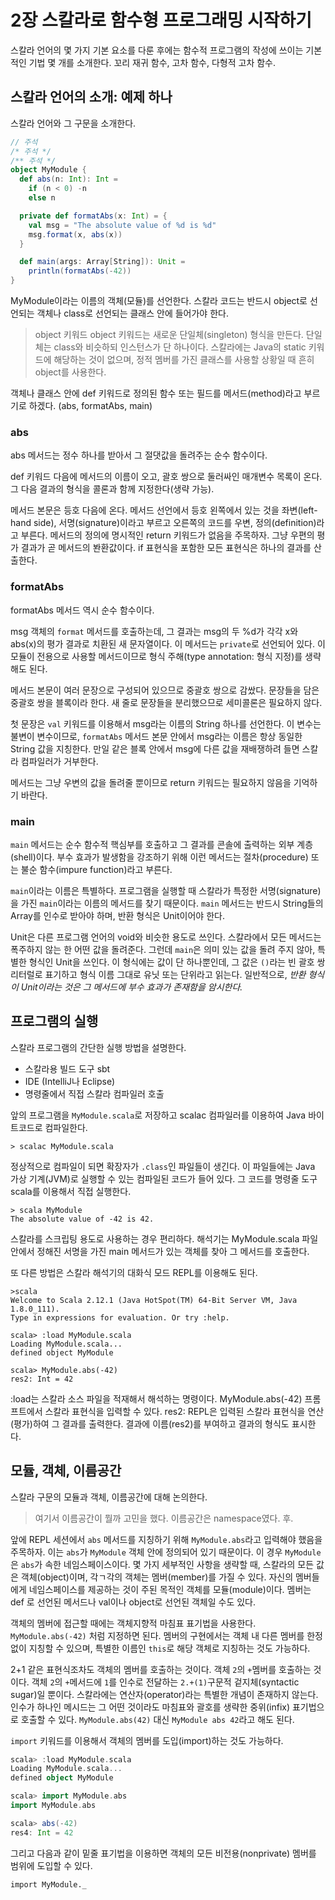 # 2장 스칼라로 함수형 프로그래밍 시작하기

스칼라 언어의 몇 가지 기본 요소를 다룬 후에는 함수적 프로그램의 작성에 쓰이는 기본적인 기법 몇 개를 소개한다. 꼬리 재귀 함수, 고차 함수, 다형적 고차 함수.

## 스칼라 언어의 소개: 예제 하나

스칼라 언어와 그 구문을 소개한다.

```Scala
// 주석
/* 주석 */
/** 주석 */
object MyModule {
  def abs(n: Int): Int =
    if (n < 0) -n
    else n

  private def formatAbs(x: Int) = {
    val msg = "The absolute value of %d is %d"
    msg.format(x, abs(x))
  }

  def main(args: Array[String]): Unit =
    println(formatAbs(-42))
}
```

MyModule이라는 이름의 객체(모듈)를 선언한다. 스칼라 코드는 반드시 object로 선언되는 객체나 class로 선언되는 클래스 안에 들어가야 한다.

> object 키워드
object 키워드는 새로운 단일체(singleton) 형식을 만든다. 단일체는 class와 비슷하되 인스턴스가 단 하나이다.
스칼라에는 Java의 static 키워드에 해당하는 것이 없으며, 정적 멤버를 가진 클래스를 사용할 상황일 때 흔히 object를 사용한다.

객체나 클래스 안에 def 키워드로 정의된 함수 또는 필드를 메서드(method)라고 부르기로 하겠다. (abs, formatAbs, main)

### abs

abs 메서드는 정수 하나를 받아서 그 절댓값을 돌려주는 순수 함수이다.

def 키워드 다음에 메서드의 이름이 오고, 괄호 쌍으로 둘러싸인 매개변수 목록이 온다. 그 다음 결과의 형식을 콜론과 함께 지정한다(생략 가능).

메서드 본문은 등호 다음에 온다. 메서드 선언에서 등호 왼쪽에서 있는 것을 좌변(left-hand side), 서명(signature)이라고 부르고 오른쪽의 코드를 우변, 정의(definition)라고 부른다. 메서드의 정의에 명시적인 return 키워드가 없음을 주목하자. 그냥 우편의 평가 결과가 곧 메서드의 봔환값이다. if 표현식을 포함한 모든 표현식은 하나의 결과를 산출한다.

### formatAbs

formatAbs 메서드 역시 순수 함수이다.

msg 객체의 `format` 메서드를 호출하는데, 그 결과는 msg의 두 %d가 각각 x와 abs(x)의 평가 결과로 치환된 새 문자열이다. 이 메서드는 `private`로 선언되어 있다. 이 모듈이 전용으로 사용할 메서드이므로 형식 주해(type annotation: 형식 지정)를 생략해도 된다.

메서드 본문이 여러 문장으로 구성되어 있으므로 중괄호 쌍으로 감쌌다. 문장들을 담은 중괄호 쌍을 블록이라 한다. 새 줄로 문장들을 분리했으므로 세미콜론은 필요하지 않다.

첫 문장은 `val` 키워드를 이용해서 msg라는 이름의 String 하나를 선언한다. 이 변수는 불변이 변수이므로, `formatAbs` 메서드 본문 안에서 msg라는 이름은 항상 동일한 String 값을 지칭한다. 만일 같은 블록 안에서 msg에 다른 값을 재배쟁하려 들면 스칼라 컴파일러가 거부한다.

메서드는 그냥 우변의 값을 돌려줄 뿐이므로 return 키워드는 필요하지 않음을 기억하기 바란다.

### main

`main` 메서드는 순수 함수적 핵심부를 호출하고 그 결과를 콘솔에 출력하는 외부 계층(shell)이다. 부수 효과가 발생함을 강조하기 위해 이런 메서드는 절차(procedure) 또는 불순 함수(impure function)라고 부른다.

`main`이라는 이름은 특별하다. 프로그램을 실행할 때 스칼라가 특정한 서명(signature)을 가진 `main`이라는 이름의 메서드를 찾기 때문이다. `main` 메서드는 반드시 String들의 Array를 인수로 받아야 하며, 반환 형식은 Unit이어야 한다.

Unit은 다른 프로그램 언어의 void와 비슷한 용도로 쓰인다. 스칼라에서 모든 메서드는 폭주하지 않는 한 어떤 값을 돌려준다. 그런데 `main`은 의미 있는 값을 돌려 주지 않아, 특별한 형식인 Unit을 쓰인다. 이 형식에는 값이 단 하나뿐인데, 그 값은 `()`라는 빈 괄호 쌍 리터럴로 표기하고 형식 이름 그대로 유닛 또는 단위라고 읽는다. 일반적으로, *반환 형식이 Unit이라는 것은 그 메서드에 부수 효과가 존재함을 암시한다.*

## 프로그램의 실행

스칼라 프로그램의 간단한 실행 방법을 설명한다.

- 스칼라용 빌드 도구 sbt
- IDE (IntelliJ나 Eclipse)
- 명령줄에서 직접 스칼라 컴파일러 호출

앞의 프로그램을 `MyModule.scala`로 저장하고 scalac 컴파일러를 이용하여 Java 바이트코드로 컴파일한다.

```
> scalac MyModule.scala
```

정상적으로 컴파일이 되면 확장자가 `.class`인 파일들이 생긴다. 이 파일들에는 Java 가상 기계(JVM)로 실행할 수 있는 컴파일된 코드가 들어 있다. 그 코드를 명령줄 도구 scala를 이용해서 직접 실행한다.

```
> scala MyModule
The absolute value of -42 is 42.
```

스칼라를 스크립팅 용도로 사용하는 경우 편리하다. 해석기는 MyModule.scala 파일 안에서 정해진 서명을 가진 main 메서드가 있는 객체를 찾아 그 메서드를 호출한다.

또 다른 방법은 스칼라 해석기의 대화식 모드 REPL를 이용해도 된다.

```
>scala
Welcome to Scala 2.12.1 (Java HotSpot(TM) 64-Bit Server VM, Java 1.8.0_111).
Type in expressions for evaluation. Or try :help.

scala> :load MyModule.scala
Loading MyModule.scala...
defined object MyModule

scala> MyModule.abs(-42)
res2: Int = 42
```

:load는 스칼라 소스 파일을 적재해서 해석하는 명령이다.
MyModule.abs(-42) 프롬프트에서 스칼라 표현식을 입력할 수 있다.
res2: REPL은 입력된 스칼라 표현식을 연산(평가)하여 그 결과를 출력한다. 결과에 이름(res2)를 부여하고 결과의 형식도 표시한다.

## 모듈, 객체, 이름공간

스칼라 구문의 모듈과 객체, 이름공간에 대해 논의한다.

> 여기서 이름공간이 뭘까 고민을 했다. 이름공간은 namespace였다. 후.

앞에 REPL 세션에서 `abs` 메서드를 지칭하기 위해 `MyModule.abs`라고 입력해야 했음을 주목하자. 이는 `abs`가 `MyModule` 객체 안에 정의되어 있기 때문이다. 이 경우 `MyModule`은 `abs`가 속한 네임스페이스이다. 몇 가지 세부적인 사항을 생략할 때, 스칼라의 모든 값은 객체(object)이며, 각ㄱ각의 객체는 멤버(member)를 가질 수 있다. 자신의 멤버들에게 네임스페이스를 제공하는 것이 주된 목적인 객체를 모듈(module)이다. 멤버는 def 로 선언된 메서드나 val이나 object로 선언된 객체일 수도 있다.

객체의 멤버에 접근할 때에는 객체지향적 마침표 표기법을 사용한다. `MyModule.abs(-42)` 처럼 지정하면 된다. 멤버의 구현에서는 객체 내 다른 멤버를 한정 없이 지칭할 수 있으며, 특별한 이름인 `this`로 해당 객체로 지칭하는 것도 가능하다.

2+1 같은 표현식조차도 객체의 멤버를 호출하는 것이다. 객체 `2`의 `+`멤버를 호출하는 것이다. 객체 `2`의 `+`메서드에 `1`를 인수로 전달하는 `2.+(1)`구문적 겉지체(syntactic sugar)일 뿐이다. 스칼라에는 연산자(operator)라는 특별한 개념이 존재하지 않는다. 인수가 하나인 메시드는 그 어떤 것이라도 마침표와 괄호를 생략한 중위(infix) 표기법으로 호출할 수 있다. `MyModule.abs(42)` 대신 `MyModule abs 42`라고 해도 된다.

`import` 키워드를 이용해서 객체의 멤버를 도입(import)하는 것도 가능하다.

```Scala
scala> :load MyModule.scala
Loading MyModule.scala...
defined object MyModule

scala> import MyModule.abs
import MyModule.abs

scala> abs(-42)
res4: Int = 42
```

그리고 다음과 같이 밑줄 표기법을 이용하면 객체의 모든 비전용(nonprivate) 멤버를 범위에 도입할 수 있다.

```
import MyModule._
```
